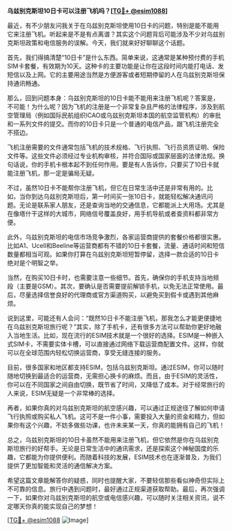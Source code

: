 **乌兹别克斯坦10日卡可以注册飞机吗？[[TG💪+ @esim1088](https://t.me/s/esim1088)]**

最近，有不少朋友问我关于在乌兹别克斯坦使用10日卡的问题，特别是能不能用它来注册飞机。听起来是不是有点离谱？其实这个问题背后可能涉及不少对乌兹别克斯坦政策和电信服务的误解。今天，我们就来好好聊聊这个话题。

首先，我们得搞清楚“10日卡”是什么东西。简单来说，这通常是某种预付费的手机SIM卡套餐，有效期为10天。这种卡的主要功能是让你在这段时间内能打电话、发短信以及上网。它的主要用途当然是方便游客或者短期停留的人在乌兹别克斯坦保持通讯畅通。

那么，回到问题本身：乌兹别克斯坦的10日卡能不能用来注册飞机呢？答案是，不可能！为什么呢？因为飞机的注册是一个非常复杂且严格的法律程序，涉及到航空管理局（例如国际民航组织ICAO或乌兹别克斯坦本国的航空监管机构）的审批和一系列文件的提交。而你的10日卡只是一个普通的电信产品，跟飞机注册完全不搭边。

飞机注册需要的文件通常包括飞机的技术规格、飞行执照、飞行员资质证明、保险文件等。这些文件必须经过专业机构审核，并符合国际或国家层面的法律法规。换句话说，你的手机卡根本起不到任何作用。要是有人告诉你，只要买了10日卡就能注册飞机，那一定是骗局无疑。

不过，虽然10日卡不能帮你注册飞机，但它在日常生活中还是非常有用的。比如，当你到达乌兹别克斯坦后，第一时间买一张10日卡，就能轻松解决通讯问题。无论是联系家人朋友，还是查询当地的交通信息，它都能派上大用场。尤其是在像塔什干这样的大城市，网络信号覆盖良好，用手机导航或者查资料都非常方便。

此外，乌兹别克斯坦的电信市场竞争激烈，各家运营商提供的套餐价格都很实惠。比如A1、Ucell和Beeline等运营商都有不错的10日卡套餐，流量、通话时间和短信数量都相当可观。如果你打算在乌兹别克斯坦短暂停留，选择一款合适的10日卡绝对是个明智之举。

当然，在购买10日卡时，也需要注意一些细节。首先，确保你的手机支持当地频段（主要是GSM）。其次，要确认是否需要提前解锁手机，以免无法正常使用。最后，尽量选择信誉良好的代理商或官方渠道购买，以避免买到假卡或遇到其他麻烦。

说到这里，可能还有人会问：“既然10日卡不能注册飞机，那我怎么才能更便捷地在乌兹别克斯坦旅行呢？”其实，除了手机卡，还有很多方法可以帮助你更好地融入当地生活。比如，现在流行的ESIM技术就是一个很好的选择。ESIM是一种嵌入式SIM卡，不需要实体卡槽，可以直接通过网络下载运营商配置文件。这样，你就可以在全球范围内轻松切换运营商，享受无缝连接的服务。

目前，很多国家和地区都支持ESIM，包括乌兹别克斯坦。通过ESIM，你可以随时随地切换到最适合的运营商，无需担心换卡的麻烦。而且，由于ESIM的灵活性，你可以在不同国家之间自由切换，既节省了时间，又降低了成本。对于经常旅行的人来说，ESIM无疑是一个非常棒的选择。

再者，如果你真的对乌兹别克斯坦的航空感兴趣，可以通过正规途径了解如何申请飞行执照或购买私人飞机。这可不是一件小事，需要投入大量的资金和精力，但如果你有这个兴趣，不妨多做些功课，也许未来某一天，你真的能拥有自己的飞机！

总之，乌兹别克斯坦的10日卡虽然不能用来注册飞机，但它依然是你在乌兹别克斯坦旅行的好帮手。无论是日常生活中的通讯需求，还是探索这个神秘国度的乐趣，它都能为你提供便利。而随着科技的发展，ESIM技术也在逐渐普及，为我们提供了更加智能和灵活的通信解决方案。

希望这篇文章能解答你的疑惑，同时也提醒大家，不要轻信那些看似神奇但实际上不可靠的信息。旅行中遇到问题时，最好通过正规渠道获取帮助。最后，再次强调一下，如果你对乌兹别克斯坦的航空或电信感兴趣，可以随时关注相关资讯，说不定哪天你真的能实现自己的梦想！

[[TG💪+ @esim1088](https://t.me/s/esim1088) ![Image](https://i.postimg.cc/4NQfJmqS/Snipaste-2025-05-13-00-14-12.png)]